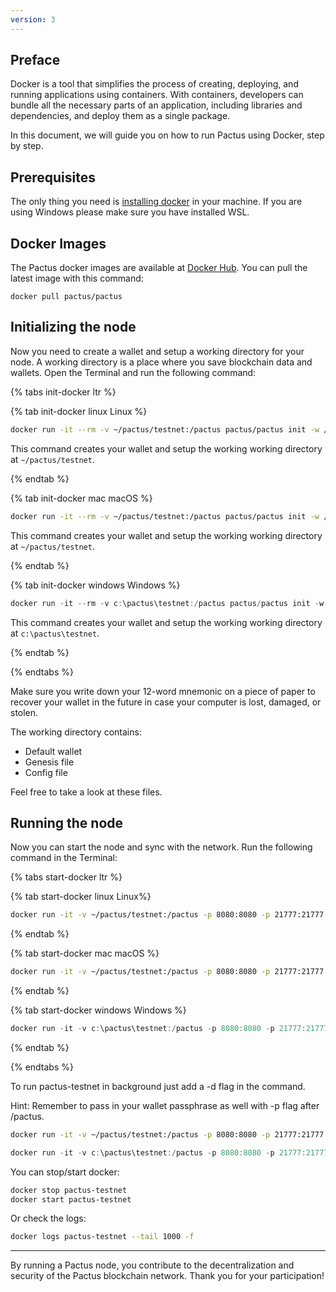 ```yaml
---
version: 3
---
```


## Preface

Docker is a tool that simplifies the process of creating, deploying, and running applications using containers.
With containers, developers can bundle all the necessary parts of an application, including libraries and dependencies,
and deploy them as a single package.

In this document, we will guide you on how to run Pactus using Docker, step by step.

## Prerequisites

The only thing you need is [installing docker](https://docs.docker.com/get-docker/) in your machine.
If you are using Windows please make sure you have installed WSL.

## Docker Images

The Pactus docker images are available at [Docker Hub](https://hub.docker.com/r/pactus/pactus).
You can pull the latest image with this command:

```text
docker pull pactus/pactus
```

## Initializing the node

Now you need to create a wallet and setup a working directory for your node.
A working directory is a place where you save blockchain data and wallets.
Open the Terminal and run the following command:

{% tabs init-docker ltr %}

{% tab init-docker linux <i class="fa-brands fa-linux"></i> Linux %}

```bash
docker run -it --rm -v ~/pactus/testnet:/pactus pactus/pactus init -w /pactus --testnet
```

This command creates your wallet and setup the working working directory at `~/pactus/testnet`.

{% endtab %}

{% tab init-docker mac <i class="fa-brands fa-apple"></i> macOS %}

```bash
docker run -it --rm -v ~/pactus/testnet:/pactus pactus/pactus init -w /pactus --testnet
```

This command creates your wallet and setup the working working directory at `~/pactus/testnet`.

{% endtab %}

{% tab init-docker windows <i class="fa-brands fa-windows"></i> Windows %}

```powershell
docker run -it --rm -v c:\pactus\testnet:/pactus pactus/pactus init -w /pactus --testnet
```

This command creates your wallet and setup the working working directory at `c:\pactus\testnet`.

{% endtab %}

{% endtabs %}

Make sure you write down your 12-word mnemonic on a piece of paper to recover your wallet in the future
in case your computer is lost, damaged, or stolen.

The working directory contains:

- Default wallet
- Genesis file
- Config file

Feel free to take a look at these files.

## Running the node

Now you can start the node and sync with the network. Run the following command in the Terminal:

{% tabs start-docker ltr %}

{% tab start-docker linux <i class="fa-brands fa-linux"></i> Linux%}

```bash
docker run -it -v ~/pactus/testnet:/pactus -p 8080:8080 -p 21777:21777 --name pactus-testnet pactus/pactus start -w /pactus
```

{% endtab %}

{% tab start-docker mac <i class="fa-brands fa-apple"></i> macOS %}

```bash
docker run -it -v ~/pactus/testnet:/pactus -p 8080:8080 -p 21777:21777 --name pactus-testnet pactus/pactus start -w /pactus
```

{% endtab %}

{% tab start-docker windows <i class="fa-brands fa-windows"></i> Windows %}

```powershell
docker run -it -v c:\pactus\testnet:/pactus -p 8080:8080 -p 21777:21777 --name pactus-testnet pactus/pactus start -w /pactus
```

{% endtab %}

{% endtabs %}

To run pactus-testnet in background just add a -d flag in the command.

Hint: Remember to pass in your wallet passphrase as well with -p flag after /pactus.

```bash
docker run -it -v ~/pactus/testnet:/pactus -p 8080:8080 -p 21777:21777 -d --name pactus-testnet pactus/pactus start -w /pactus -p {YOUR_PASSPHRASE}
```

```powershell
docker run -it -v c:\pactus\testnet:/pactus -p 8080:8080 -p 21777:21777 -d --name pactus-testnet pactus/pactus start -w /pactus -p {YOUR_PASSPHRASE}
```

You can stop/start docker:

```bash
docker stop pactus-testnet
docker start pactus-testnet
```

Or check the logs:

```bash
docker logs pactus-testnet --tail 1000 -f
```

---

By running a Pactus node, you contribute to the decentralization and security of the Pactus blockchain network.
Thank you for your participation!
